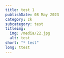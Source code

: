 ```yaml
---
title: test 1
publishDate: 08 May 2023
category: zk
subcategory: test
titleimg:
  img: /media/22.jpg
  alt: test
short: "* test"
long: ttest
---
```

